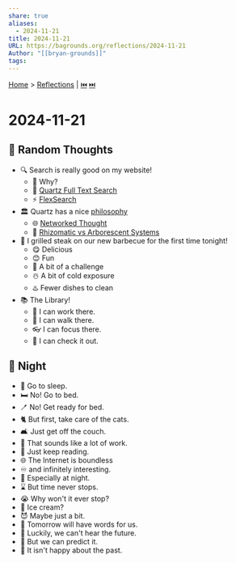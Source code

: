 ```yaml
---  
share: true  
aliases:  
  - 2024-11-21  
title: 2024-11-21  
URL: https://bagrounds.org/reflections/2024-11-21  
Author: "[[bryan-grounds]]"  
tags:   
---  
```

[Home](../index.md) > [Reflections](./index.md) | [⏮️](./2024-11-20.md) [⏭️](./2024-11-23.md)  
# 2024-11-21  
## 🎲 Random Thoughts  
- 🔍 Search is really good on my website!  
  - 🤔 Why?  
  - 📜 [Quartz Full Text Search](https://quartz.jzhao.xyz/features/full-text-search)  
  - ⚡ [FlexSearch](https://github.com/nextapps-de/flexsearch)  
- 🏛️ Quartz has a nice [philosophy](https://quartz.jzhao.xyz/philosophy)  
  - 🌐 [Networked Thought](https://jzhao.xyz/posts/networked-thought)  
  - 🍄 [Rhizomatic vs Arborescent Systems](https://jzhao.xyz/thoughts/rhizomatic-vs-arborescent)  
- 🥩 I grilled steak on our new barbecue for the first time tonight!  
  - 😋 Delicious   
  - 😊 Fun  
  - 🧩 A bit of a challenge  
  - ☃️ A bit of cold exposure  
  - ♨️ Fewer dishes to clean  
- 📚 The Library!  
  - 💼 I can work there.  
  - 👟 I can walk there.  
  - 👓 I can focus there.  
  - 👀 I can check it out.  
  
## 🌙 Night  
- 🥱 Go to sleep.  
- 🛏️ No! Go to bed.  
- 🪥 No! Get ready for bed.  
- 🐈 But first, take care of the cats.  
- 🛋️ Just get off the couch.  
- 🧰 That sounds like a lot of work.  
- 🤫 Just keep reading.  
- 🌐 The Internet is boundless  
- ♾️ and infinitely interesting.  
- 🧠 Especially at night.  
- ⌛ But time never stops.  
- 😭 Why won't it ever stop?  
- 🍨 Ice cream?  
- 😈 Maybe just a bit.  
- 👿 Tomorrow will have words for us.  
- 🙉 Luckily, we can't hear the future.  
- 🔮 But we can predict it.  
- 🤬 It isn't happy about the past.  
